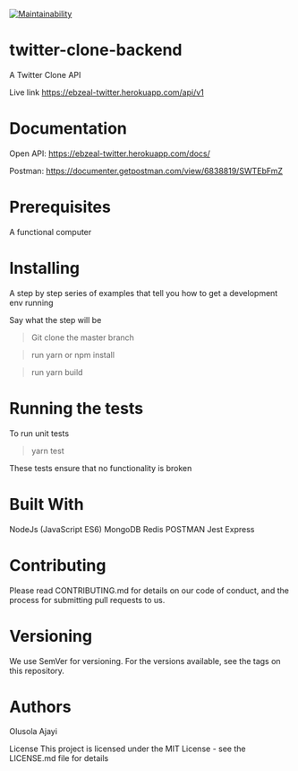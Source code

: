 <!-- [![Build Status](https://travis-ci.com/ebzeal/twitter-clone.svg?branch=master)](https://travis-ci.com/ebzeal/twitter-clone) -->
[![Maintainability](https://api.codeclimate.com/v1/badges/ec09a0009b56c4ba9f87/maintainability)](https://codeclimate.com/github/ebzeal/twitter-clone/maintainability)

# twitter-clone-backend

A Twitter Clone API

Live link  https://ebzeal-twitter.herokuapp.com/api/v1

# Documentation
Open API:  https://ebzeal-twitter.herokuapp.com/docs/

Postman: https://documenter.getpostman.com/view/6838819/SWTEbFmZ

# Prerequisites

A functional computer

# Installing

A step by step series of examples that tell you how to get a development env running

Say what the step will be

> Git clone the master branch

> run yarn or npm install

> run yarn build

# Running the tests

To run unit tests

> yarn test

These tests ensure that no functionality is broken

# Built With

NodeJs (JavaScript ES6)
MongoDB
Redis
POSTMAN
Jest
Express

# Contributing

Please read CONTRIBUTING.md for details on our code of conduct, and the process for submitting pull requests to us.

# Versioning

We use SemVer for versioning. For the versions available, see the tags on this repository.

# Authors

Olusola Ajayi

License
This project is licensed under the MIT License - see the LICENSE.md file for details
